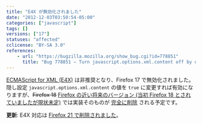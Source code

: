 ```yaml
---
title: "E4X が無効化されました"
date: "2012-12-03T03:50:54-05:00"
categories: ["javascript"]
tags: []
versions: ["17"]
statuses: "affected"
cclicense: "BY-SA 3.0"
references:
    - url: "https://bugzilla.mozilla.org/show_bug.cgi?id=778851"
      title: "Bug 778851 – Turn javascript.options.xml.content off by default"
---
```

[ECMAScript for XML (E4X)](https://developer.mozilla.org/ja/docs/E4X) は非推奨となり、Firefox 17 で無効化されました。隠し設定 `javascript.options.xml.content` の値を `true` に変更すれば有効になりますが、<del>Firefox 18</del> <ins>Firefox の近い将来のバージョン (当初 Firefox 18 とされていましたが現状未定)</ins> では実装そのものが [完全に削除](https://bugzilla.mozilla.org/show_bug.cgi?id=788293) される予定です。

**更新**: E4X 対応は [Firefox 21 で削除されました](https://www.fxsitecompat.com/ja/docs/2013/e4x-support-has-been-completely-removed/)。
